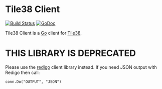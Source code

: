 Tile38 Client
=============

[![Build Status](https://travis-ci.org/tidwall/tile38.svg?branch=master)](https://travis-ci.org/tidwall/tile38)
[![GoDoc](https://godoc.org/github.com/quesurifn/tile38/client?status.svg)](https://godoc.org/github.com/quesurifn/tile38/client)

Tile38 Client is a [Go](http://golang.org/) client for [Tile38](http://tile38.com/).

THIS LIBRARY IS DEPRECATED
==========================

Please use the [redigo](https://github.com/garyburd/redigo) client library instead.
If you need JSON output with Redigo then call:
```
conn.Do("OUTPUT", "JSON")
```

